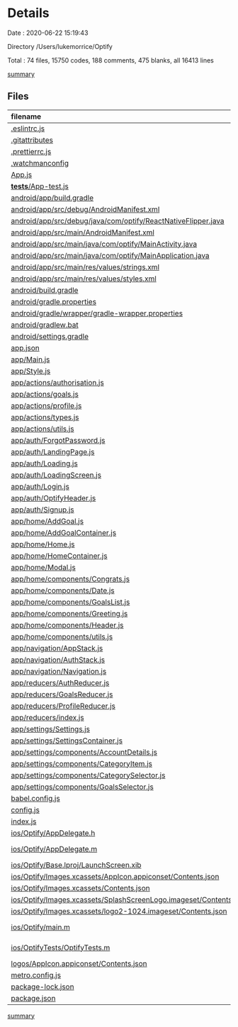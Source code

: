 # Details

Date : 2020-06-22 15:19:43

Directory /Users/lukemorrice/Optify

Total : 74 files,  15750 codes, 188 comments, 475 blanks, all 16413 lines

[summary](results.md)

## Files
| filename | language | code | comment | blank | total |
| :--- | :--- | ---: | ---: | ---: | ---: |
| [.eslintrc.js](/.eslintrc.js) | JavaScript | 4 | 0 | 1 | 5 |
| [.gitattributes](/.gitattributes) | Properties | 1 | 0 | 1 | 2 |
| [.prettierrc.js](/.prettierrc.js) | JavaScript | 6 | 0 | 1 | 7 |
| [.watchmanconfig](/.watchmanconfig) | JSON | 1 | 0 | 0 | 1 |
| [App.js](/App.js) | JavaScript | 21 | 0 | 5 | 26 |
| [__tests__/App-test.js](/__tests__/App-test.js) | JavaScript | 7 | 4 | 4 | 15 |
| [android/app/build.gradle](/android/app/build.gradle) | Groovy | 92 | 111 | 23 | 226 |
| [android/app/src/debug/AndroidManifest.xml](/android/app/src/debug/AndroidManifest.xml) | XML | 6 | 0 | 3 | 9 |
| [android/app/src/debug/java/com/optify/ReactNativeFlipper.java](/android/app/src/debug/java/com/optify/ReactNativeFlipper.java) | Java | 59 | 8 | 6 | 73 |
| [android/app/src/main/AndroidManifest.xml](/android/app/src/main/AndroidManifest.xml) | XML | 24 | 0 | 4 | 28 |
| [android/app/src/main/java/com/optify/MainActivity.java](/android/app/src/main/java/com/optify/MainActivity.java) | Java | 8 | 4 | 4 | 16 |
| [android/app/src/main/java/com/optify/MainApplication.java](/android/app/src/main/java/com/optify/MainApplication.java) | Java | 69 | 13 | 9 | 91 |
| [android/app/src/main/res/values/strings.xml](/android/app/src/main/res/values/strings.xml) | XML | 3 | 0 | 1 | 4 |
| [android/app/src/main/res/values/styles.xml](/android/app/src/main/res/values/styles.xml) | XML | 5 | 2 | 3 | 10 |
| [android/build.gradle](/android/build.gradle) | Groovy | 29 | 5 | 5 | 39 |
| [android/gradle.properties](/android/gradle.properties) | Properties | 3 | 19 | 7 | 29 |
| [android/gradle/wrapper/gradle-wrapper.properties](/android/gradle/wrapper/gradle-wrapper.properties) | Properties | 5 | 0 | 1 | 6 |
| [android/gradlew.bat](/android/gradlew.bat) | Batch | 76 | 0 | 25 | 101 |
| [android/settings.gradle](/android/settings.gradle) | Groovy | 23 | 0 | 1 | 24 |
| [app.json](/app.json) | JSON | 4 | 0 | 0 | 4 |
| [app/Main.js](/app/Main.js) | JavaScript | 15 | 0 | 3 | 18 |
| [app/Style.js](/app/Style.js) | JavaScript | 7 | 2 | 3 | 12 |
| [app/actions/authorisation.js](/app/actions/authorisation.js) | JavaScript | 123 | 0 | 13 | 136 |
| [app/actions/goals.js](/app/actions/goals.js) | JavaScript | 378 | 0 | 44 | 422 |
| [app/actions/profile.js](/app/actions/profile.js) | JavaScript | 116 | 4 | 15 | 135 |
| [app/actions/types.js](/app/actions/types.js) | JavaScript | 17 | 3 | 3 | 23 |
| [app/actions/utils.js](/app/actions/utils.js) | JavaScript | 107 | 1 | 15 | 123 |
| [app/auth/ForgotPassword.js](/app/auth/ForgotPassword.js) | JavaScript | 163 | 0 | 10 | 173 |
| [app/auth/LandingPage.js](/app/auth/LandingPage.js) | JavaScript | 133 | 0 | 11 | 144 |
| [app/auth/Loading.js](/app/auth/Loading.js) | JavaScript | 38 | 0 | 3 | 41 |
| [app/auth/LoadingScreen.js](/app/auth/LoadingScreen.js) | JavaScript | 38 | 2 | 3 | 43 |
| [app/auth/Login.js](/app/auth/Login.js) | JavaScript | 235 | 0 | 16 | 251 |
| [app/auth/OptifyHeader.js](/app/auth/OptifyHeader.js) | JavaScript | 46 | 0 | 3 | 49 |
| [app/auth/Signup.js](/app/auth/Signup.js) | JavaScript | 327 | 0 | 22 | 349 |
| [app/home/AddGoal.js](/app/home/AddGoal.js) | JavaScript | 410 | 1 | 15 | 426 |
| [app/home/AddGoalContainer.js](/app/home/AddGoalContainer.js) | JavaScript | 68 | 0 | 8 | 76 |
| [app/home/Home.js](/app/home/Home.js) | JavaScript | 187 | 0 | 17 | 204 |
| [app/home/HomeContainer.js](/app/home/HomeContainer.js) | JavaScript | 115 | 0 | 14 | 129 |
| [app/home/Modal.js](/app/home/Modal.js) | JavaScript | 39 | 0 | 3 | 42 |
| [app/home/components/Congrats.js](/app/home/components/Congrats.js) | JavaScript | 47 | 0 | 6 | 53 |
| [app/home/components/Date.js](/app/home/components/Date.js) | JavaScript | 26 | 0 | 3 | 29 |
| [app/home/components/GoalsList.js](/app/home/components/GoalsList.js) | JavaScript | 231 | 0 | 12 | 243 |
| [app/home/components/Greeting.js](/app/home/components/Greeting.js) | JavaScript | 28 | 0 | 5 | 33 |
| [app/home/components/Header.js](/app/home/components/Header.js) | JavaScript | 40 | 0 | 3 | 43 |
| [app/home/components/utils.js](/app/home/components/utils.js) | JavaScript | 52 | 0 | 6 | 58 |
| [app/navigation/AppStack.js](/app/navigation/AppStack.js) | JavaScript | 17 | 0 | 3 | 20 |
| [app/navigation/AuthStack.js](/app/navigation/AuthStack.js) | JavaScript | 31 | 0 | 2 | 33 |
| [app/navigation/Navigation.js](/app/navigation/Navigation.js) | JavaScript | 23 | 0 | 4 | 27 |
| [app/reducers/AuthReducer.js](/app/reducers/AuthReducer.js) | JavaScript | 56 | 0 | 4 | 60 |
| [app/reducers/GoalsReducer.js](/app/reducers/GoalsReducer.js) | JavaScript | 11 | 0 | 4 | 15 |
| [app/reducers/ProfileReducer.js](/app/reducers/ProfileReducer.js) | JavaScript | 25 | 0 | 4 | 29 |
| [app/reducers/index.js](/app/reducers/index.js) | JavaScript | 9 | 0 | 2 | 11 |
| [app/settings/Settings.js](/app/settings/Settings.js) | JavaScript | 121 | 0 | 12 | 133 |
| [app/settings/SettingsContainer.js](/app/settings/SettingsContainer.js) | JavaScript | 56 | 0 | 7 | 63 |
| [app/settings/components/AccountDetails.js](/app/settings/components/AccountDetails.js) | JavaScript | 66 | 0 | 3 | 69 |
| [app/settings/components/CategoryItem.js](/app/settings/components/CategoryItem.js) | JavaScript | 73 | 0 | 9 | 82 |
| [app/settings/components/CategorySelector.js](/app/settings/components/CategorySelector.js) | JavaScript | 94 | 0 | 7 | 101 |
| [app/settings/components/GoalsSelector.js](/app/settings/components/GoalsSelector.js) | JavaScript | 104 | 0 | 5 | 109 |
| [babel.config.js](/babel.config.js) | JavaScript | 3 | 0 | 1 | 4 |
| [config.js](/config.js) | JavaScript | 10 | 0 | 2 | 12 |
| [index.js](/index.js) | JavaScript | 4 | 3 | 3 | 10 |
| [ios/Optify/AppDelegate.h](/ios/Optify/AppDelegate.h) | C++ | 5 | 0 | 4 | 9 |
| [ios/Optify/AppDelegate.m](/ios/Optify/AppDelegate.m) | Objective-C | 48 | 0 | 11 | 59 |
| [ios/Optify/Base.lproj/LaunchScreen.xib](/ios/Optify/Base.lproj/LaunchScreen.xib) | XML | 30 | 0 | 1 | 31 |
| [ios/Optify/Images.xcassets/AppIcon.appiconset/Contents.json](/ios/Optify/Images.xcassets/AppIcon.appiconset/Contents.json) | JSON | 116 | 0 | 1 | 117 |
| [ios/Optify/Images.xcassets/Contents.json](/ios/Optify/Images.xcassets/Contents.json) | JSON | 6 | 0 | 1 | 7 |
| [ios/Optify/Images.xcassets/SplashScreenLogo.imageset/Contents.json](/ios/Optify/Images.xcassets/SplashScreenLogo.imageset/Contents.json) | JSON | 21 | 0 | 1 | 22 |
| [ios/Optify/Images.xcassets/logo2-1024.imageset/Contents.json](/ios/Optify/Images.xcassets/logo2-1024.imageset/Contents.json) | JSON | 21 | 0 | 1 | 22 |
| [ios/Optify/main.m](/ios/Optify/main.m) | Objective-C | 7 | 0 | 3 | 10 |
| [ios/OptifyTests/OptifyTests.m](/ios/OptifyTests/OptifyTests.m) | Objective-C | 51 | 0 | 15 | 66 |
| [logos/AppIcon.appiconset/Contents.json](/logos/AppIcon.appiconset/Contents.json) | JSON | 116 | 0 | 1 | 117 |
| [metro.config.js](/metro.config.js) | JavaScript | 10 | 6 | 2 | 18 |
| [package-lock.json](/package-lock.json) | JSON | 11,134 | 0 | 1 | 11,135 |
| [package.json](/package.json) | JSON | 50 | 0 | 1 | 51 |

[summary](results.md)
